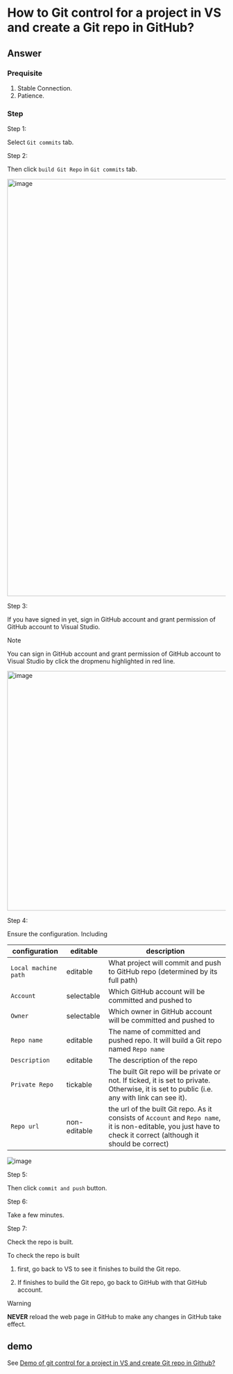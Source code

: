 # How to Git control for a project in VS and create a Git repo in GitHub?
## Answer
### Prequisite
1. Stable Connection.
2. Patience.
   
### Step
Step 1:

Select `Git commits` tab.

Step 2:

Then click `build Git Repo` in `Git commits` tab.

<img width="959" alt="image" src="https://github.com/user-attachments/assets/b75f36cb-25b2-4961-ae30-ac7bd0e73041" />

Step 3:

If you have signed in yet, sign in GitHub account and grant permission of GitHub account to Visual Studio.

> [!NOTE]
> You can sign in GitHub account and grant permission of GitHub account to Visual Studio by click the dropmenu highlighted in red line.
> 
> <img width="551" alt="image" src="https://github.com/user-attachments/assets/12ee8477-88fb-4a4b-9ce8-35c044c9d98c" />

Step 4:

Ensure the configuration. Including 

| configuration | editable | description |
| ----------- | --------- | --- |
| `Local machine path` | editable | What project will commit and push to GitHub repo (determined by its full path) |
| `Account` | selectable | Which GitHub account will be committed and pushed to |
| `Owner` | selectable  | Which owner in GitHub account will be committed and pushed to |
| `Repo name` | editable | The name of committed and pushed repo. It will build a Git repo named `Repo name` |
| `Description` | editable | The description of the repo |
| `Private Repo` | tickable | The built Git repo will be private or not. If ticked, it is set to private. Otherwise, it is set to public (i.e. any with link can see it). | 
| `Repo url` | non-editable | the url of the built Git repo. As it consists of `Account` and `Repo name`, it is non-editable, you just have to check it correct (although it should be correct) |

![image](https://github.com/user-attachments/assets/e3c6d027-2e80-4a57-82a4-cb65e4b89d37)

Step 5:

Then click `commit and push` button.

Step 6:

Take a few minutes.

Step 7:

Check the repo is built.


To check the repo is built

1. first, go back to VS to see it finishes to build the Git repo.
  
2. If finishes to build the Git repo, go back to GitHub with that GitHub account.

> [!WARNING] 
> **NEVER** reload the web page in GitHub to make any changes in GitHub take effect.

## demo
See [Demo of git control for a project in VS and create Git repo in Github?](https://youtu.be/FR8kT1qm37o)
